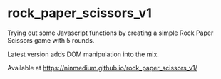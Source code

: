 # rock_paper_scissors_v1

Trying out some Javascript functions by creating a simple Rock Paper Scissors game with 5 rounds.

Latest version adds DOM manipulation into the mix.

Available at https://ninmedium.github.io/rock_paper_scissors_v1/